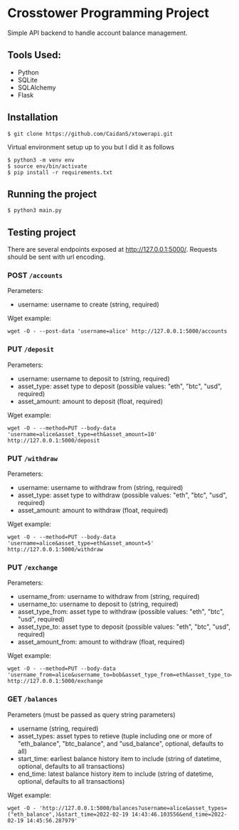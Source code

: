 # Crosstower Programming Project

Simple API backend to handle account balance management.

## Tools Used:
* Python
* SQLite
* SQLAlchemy
* Flask

## Installation
```
$ git clone https://github.com/CaidanS/xtowerapi.git
```
Virtual environment setup up to you but I did it as follows
```
$ python3 -m venv env
$ source env/bin/activate
$ pip install -r requirements.txt
```
## Running the project
```
$ python3 main.py
```

## Testing project
There are several endpoints exposed at http://127.0.0.1:5000/. Requests should be sent with url encoding. 

### POST `/accounts`
Perameters:
* username: username to create (string, required)

Wget example: 

``` 
wget -O - --post-data 'username=alice' http://127.0.0.1:5000/accounts
```

### PUT `/deposit`
Perameters:
* username: username to deposit to (string, required)
* asset_type: asset type to deposit (possible values: "eth", "btc", "usd", required)
* asset_amount: amount to deposit (float, required)

Wget example: 

```
wget -O - --method=PUT --body-data 'username=alice&asset_type=eth&asset_amount=10' http://127.0.0.1:5000/deposit
```

### PUT `/withdraw`
Perameters:
* username: username to withdraw from (string, required)
* asset_type: asset type to withdraw (possible values: "eth", "btc", "usd", required)
* asset_amount: amount to withdraw (float, required)

Wget example: 

``` 
wget -O - --method=PUT --body-data 'username=alice&asset_type=eth&asset_amount=5' http://127.0.0.1:5000/withdraw
```

### PUT `/exchange`
Perameters: 
* username_from: username to withdraw from (string, required)
* username_to: username to deposit to (string, required)
* asset_type_from: asset type to withdraw (possible values: "eth", "btc", "usd", required)
* asset_type_to: asset type to deposit (possible values: "eth", "btc", "usd", required)
* asset_amount_from: amount to withdraw (float, required)

Wget example: 

```
wget -O - --method=PUT --body-data 'username_from=alice&username_to=bob&asset_type_from=eth&asset_type_to=btc&asset_amount_from=10' http://127.0.0.1:5000/exchange
```

### GET `/balances`
Perameters (must be passed as query string parameters)
* username (string, required)
* asset_types: asset types to retieve (tuple including one or more of "eth_balance", "btc_balance", and "usd_balance", optional, defaults to all)
* start_time: earliest balance history item to include (string of datetime, optional, defaults to all transactions)
* end_time: latest balance history item to include (string of datetime, optional, defaults to all transactions)

Wget example: 

```
wget -O - 'http://127.0.0.1:5000/balances?username=alice&asset_types=("eth_balance",)&start_time=2022-02-19 14:43:46.103556&end_time=2022-02-19 14:45:56.287979'
```
